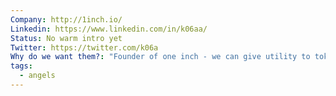```yaml
---
Company: http://1inch.io/
Linkedin: https://www.linkedin.com/in/k06aa/
Status: No warm intro yet
Twitter: https://twitter.com/k06a
Why do we want them?: "Founder of one inch - we can give utility to tokens in DAOs "
tags:
  - angels
---
```

